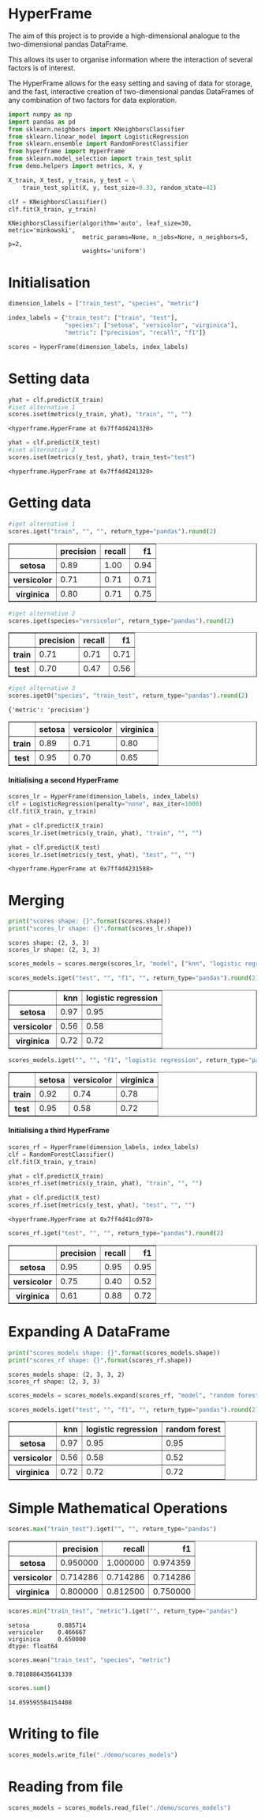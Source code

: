 # HyperFrame

The aim of this project is to provide a high-dimensional analogue to the two-dimensional pandas DataFrame.

This allows its user to organise information where the interaction of several factors is of interest.

The HyperFrame allows for the easy setting and saving of data for storage, and the fast, interactive creation of two-dimensional pandas DataFrames of any combination of two factors for data exploration.


```python
import numpy as np
import pandas as pd
from sklearn.neighbors import KNeighborsClassifier
from sklearn.linear_model import LogisticRegression
from sklearn.ensemble import RandomForestClassifier
from hyperframe import HyperFrame
from sklearn.model_selection import train_test_split
from demo.helpers import metrics, X, y
```


```python
X_train, X_test, y_train, y_test = \
    train_test_split(X, y, test_size=0.33, random_state=42)
```


```python
clf = KNeighborsClassifier()
clf.fit(X_train, y_train)
```




    KNeighborsClassifier(algorithm='auto', leaf_size=30, metric='minkowski',
                         metric_params=None, n_jobs=None, n_neighbors=5, p=2,
                         weights='uniform')



# Initialisation


```python
dimension_labels = ["train_test", "species", "metric"]

index_labels = {"train_test": ["train", "test"],
                "species": ["setosa", "versicolor", "virginica"],
                "metric": ["precision", "recall", "f1"]}

scores = HyperFrame(dimension_labels, index_labels)
```

# Setting data


```python
yhat = clf.predict(X_train)
#iset alternative 1
scores.iset(metrics(y_train, yhat), "train", "", "")
```




    <hyperframe.HyperFrame at 0x7ff4d4241320>




```python
yhat = clf.predict(X_test)
#iset alternative 2
scores.iset(metrics(y_test, yhat), train_test="test")
```




    <hyperframe.HyperFrame at 0x7ff4d4241320>



# Getting data


```python
#iget alternative 1
scores.iget("train", "", "", return_type="pandas").round(2)
```




<div>
<table border="1" class="dataframe">
  <thead>
    <tr style="text-align: right;">
      <th></th>
      <th>precision</th>
      <th>recall</th>
      <th>f1</th>
    </tr>
  </thead>
  <tbody>
    <tr>
      <th>setosa</th>
      <td>0.89</td>
      <td>1.00</td>
      <td>0.94</td>
    </tr>
    <tr>
      <th>versicolor</th>
      <td>0.71</td>
      <td>0.71</td>
      <td>0.71</td>
    </tr>
    <tr>
      <th>virginica</th>
      <td>0.80</td>
      <td>0.71</td>
      <td>0.75</td>
    </tr>
  </tbody>
</table>
</div>




```python
#iget alternative 2
scores.iget(species="versicolor", return_type="pandas").round(2)
```




<div>
<table border="1" class="dataframe">
  <thead>
    <tr style="text-align: right;">
      <th></th>
      <th>precision</th>
      <th>recall</th>
      <th>f1</th>
    </tr>
  </thead>
  <tbody>
    <tr>
      <th>train</th>
      <td>0.71</td>
      <td>0.71</td>
      <td>0.71</td>
    </tr>
    <tr>
      <th>test</th>
      <td>0.70</td>
      <td>0.47</td>
      <td>0.56</td>
    </tr>
  </tbody>
</table>
</div>




```python
#iget alternative 3
scores.iget0("species", "train_test", return_type="pandas").round(2)
```

    {'metric': 'precision'}





<div>

<table border="1" class="dataframe">
  <thead>
    <tr style="text-align: right;">
      <th></th>
      <th>setosa</th>
      <th>versicolor</th>
      <th>virginica</th>
    </tr>
  </thead>
  <tbody>
    <tr>
      <th>train</th>
      <td>0.89</td>
      <td>0.71</td>
      <td>0.80</td>
    </tr>
    <tr>
      <th>test</th>
      <td>0.95</td>
      <td>0.70</td>
      <td>0.65</td>
    </tr>
  </tbody>
</table>
</div>



#### Initialising a second HyperFrame


```python
scores_lr = HyperFrame(dimension_labels, index_labels)
clf = LogisticRegression(penalty="none", max_iter=1000)
clf.fit(X_train, y_train)

yhat = clf.predict(X_train)
scores_lr.iset(metrics(y_train, yhat), "train", "", "")

yhat = clf.predict(X_test)
scores_lr.iset(metrics(y_test, yhat), "test", "", "")
```




    <hyperframe.HyperFrame at 0x7ff4d4231588>



# Merging


```python
print("scores shape: {}".format(scores.shape))
print("scores_lr shape: {}".format(scores_lr.shape))
```

    scores shape: (2, 3, 3)
    scores_lr shape: (2, 3, 3)



```python
scores_models = scores.merge(scores_lr, "model", ["knn", "logistic regression"])
```


```python
scores_models.iget("test", "", "f1", "", return_type="pandas").round(2)
```




<div>

<table border="1" class="dataframe">
  <thead>
    <tr style="text-align: right;">
      <th></th>
      <th>knn</th>
      <th>logistic regression</th>
    </tr>
  </thead>
  <tbody>
    <tr>
      <th>setosa</th>
      <td>0.97</td>
      <td>0.95</td>
    </tr>
    <tr>
      <th>versicolor</th>
      <td>0.56</td>
      <td>0.58</td>
    </tr>
    <tr>
      <th>virginica</th>
      <td>0.72</td>
      <td>0.72</td>
    </tr>
  </tbody>
</table>
</div>




```python
scores_models.iget("", "", "f1", "logistic regression", return_type="pandas").round(2)
```




<div>

<table border="1" class="dataframe">
  <thead>
    <tr style="text-align: right;">
      <th></th>
      <th>setosa</th>
      <th>versicolor</th>
      <th>virginica</th>
    </tr>
  </thead>
  <tbody>
    <tr>
      <th>train</th>
      <td>0.92</td>
      <td>0.74</td>
      <td>0.78</td>
    </tr>
    <tr>
      <th>test</th>
      <td>0.95</td>
      <td>0.58</td>
      <td>0.72</td>
    </tr>
  </tbody>
</table>
</div>



#### Initialising a third HyperFrame


```python
scores_rf = HyperFrame(dimension_labels, index_labels)
clf = RandomForestClassifier()
clf.fit(X_train, y_train)

yhat = clf.predict(X_train)
scores_rf.iset(metrics(y_train, yhat), "train", "", "")

yhat = clf.predict(X_test)
scores_rf.iset(metrics(y_test, yhat), "test", "", "")
```




    <hyperframe.HyperFrame at 0x7ff4d41cd978>




```python
scores_rf.iget("test", "", "", return_type="pandas").round(2)
```




<div>

<table border="1" class="dataframe">
  <thead>
    <tr style="text-align: right;">
      <th></th>
      <th>precision</th>
      <th>recall</th>
      <th>f1</th>
    </tr>
  </thead>
  <tbody>
    <tr>
      <th>setosa</th>
      <td>0.95</td>
      <td>0.95</td>
      <td>0.95</td>
    </tr>
    <tr>
      <th>versicolor</th>
      <td>0.75</td>
      <td>0.40</td>
      <td>0.52</td>
    </tr>
    <tr>
      <th>virginica</th>
      <td>0.61</td>
      <td>0.88</td>
      <td>0.72</td>
    </tr>
  </tbody>
</table>
</div>



# Expanding A DataFrame


```python
print("scores_models shape: {}".format(scores_models.shape))
print("scores_rf shape: {}".format(scores_rf.shape))
```

    scores_models shape: (2, 3, 3, 2)
    scores_rf shape: (2, 3, 3)



```python
scores_models = scores_models.expand(scores_rf, "model", "random forest")
```


```python
scores_models.iget("test", "", "f1", "", return_type="pandas").round(2)
```




<div>

<table border="1" class="dataframe">
  <thead>
    <tr style="text-align: right;">
      <th></th>
      <th>knn</th>
      <th>logistic regression</th>
      <th>random forest</th>
    </tr>
  </thead>
  <tbody>
    <tr>
      <th>setosa</th>
      <td>0.97</td>
      <td>0.95</td>
      <td>0.95</td>
    </tr>
    <tr>
      <th>versicolor</th>
      <td>0.56</td>
      <td>0.58</td>
      <td>0.52</td>
    </tr>
    <tr>
      <th>virginica</th>
      <td>0.72</td>
      <td>0.72</td>
      <td>0.72</td>
    </tr>
  </tbody>
</table>
</div>



# Simple Mathematical Operations


```python
scores.max("train_test").iget("", "", return_type="pandas")
```




<div>

<table border="1" class="dataframe">
  <thead>
    <tr style="text-align: right;">
      <th></th>
      <th>precision</th>
      <th>recall</th>
      <th>f1</th>
    </tr>
  </thead>
  <tbody>
    <tr>
      <th>setosa</th>
      <td>0.950000</td>
      <td>1.000000</td>
      <td>0.974359</td>
    </tr>
    <tr>
      <th>versicolor</th>
      <td>0.714286</td>
      <td>0.714286</td>
      <td>0.714286</td>
    </tr>
    <tr>
      <th>virginica</th>
      <td>0.800000</td>
      <td>0.812500</td>
      <td>0.750000</td>
    </tr>
  </tbody>
</table>
</div>




```python
scores.min("train_test", "metric").iget("", return_type="pandas")
```




    setosa        0.885714
    versicolor    0.466667
    virginica     0.650000
    dtype: float64




```python
scores.mean("train_test", "species", "metric")
```




    0.7810886435641339




```python
scores.sum()
```




    14.059595584154408



# Writing to file


```python
scores_models.write_file("./demo/scores_models")
```

# Reading from file


```python
scores_models = scores_models.read_file("./demo/scores_models")
```
